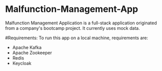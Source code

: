 # Malfunction-Management-App
Malfunction Management Application is a full-stack application originated from a company's bootcamp project.
It currently uses mock data.

#Requirements:
To run this app on a local machine, requirements are:
- Apache Kafka 
- Apache Zookeeper 
- Redis 
- Keycloak